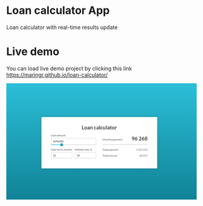# Loan calculator App

Loan calculator with real-time results update

# Live demo

You can load live demo project by clicking this link https://maringr.github.io/loan-calculator/

![Loan calculator](/images/loan-calculator-screen.png)
